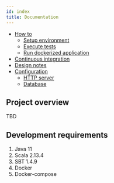 ```yaml
---
id: index
title: Documentation
---
```


- [How to](how-to/index.md)
  - [Setup environment](how-to/environment-setup.md)
  - [Execute tests](how-to/tests-execution.md)
  - [Run dockerized application](how-to/run-dockerized-application.md)  
- [Continuous integration](continuous-integration/index.md)
- [Design notes](design-notes/index.md)
- [Configuration](configuration/index.md)
  - [HTTP server](configuration/http-server.md)
  - [Database](configuration/database.md)

## <a name="project-overview"></a> Project overview

TBD

## <a name="development-requirements"></a> Development requirements
1) Java 11
2) Scala 2.13.4
3) SBT 1.4.9  
4) Docker
5) Docker-compose  